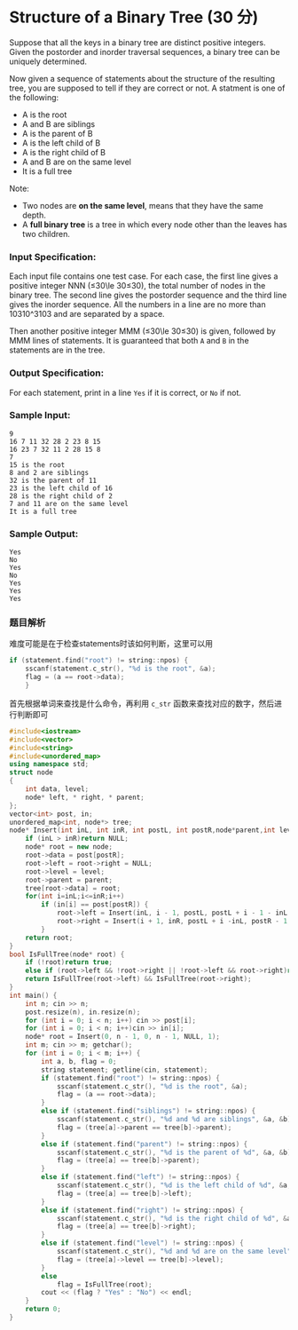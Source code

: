 # Structure of a Binary Tree (30 分)

Suppose that all the keys in a binary tree are distinct positive integers. Given the postorder and inorder traversal sequences, a binary tree can be uniquely determined.

Now given a sequence of statements about the structure of the resulting tree, you are supposed to tell if they are correct or not. A statment is one of the following:

*   A is the root
*   A and B are siblings
*   A is the parent of B
*   A is the left child of B
*   A is the right child of B
*   A and B are on the same level
*   It is a full tree

Note:

*   Two nodes are **on the same level**, means that they have the same depth.
*   A **full binary tree** is a tree in which every node other than the leaves has two children.

### Input Specification:

Each input file contains one test case. For each case, the first line gives a positive integer NNN (≤30\\le 30≤30), the total number of nodes in the binary tree. The second line gives the postorder sequence and the third line gives the inorder sequence. All the numbers in a line are no more than 10310^310​3​​ and are separated by a space.

Then another positive integer MMM (≤30\\le 30≤30) is given, followed by MMM lines of statements. It is guaranteed that both `A` and `B` in the statements are in the tree.

### Output Specification:

For each statement, print in a line `Yes` if it is correct, or `No` if not.

### Sample Input:

    9
    16 7 11 32 28 2 23 8 15
    16 23 7 32 11 2 28 15 8
    7
    15 is the root
    8 and 2 are siblings
    32 is the parent of 11
    23 is the left child of 16
    28 is the right child of 2
    7 and 11 are on the same level
    It is a full tree
    

### Sample Output:

    Yes
    No
    Yes
    No
    Yes
    Yes
    Yes

### 题目解析

难度可能是在于检查statements时该如何判断，这里可以用

```C++
if (statement.find("root") != string::npos) {
	sscanf(statement.c_str(), "%d is the root", &a);
	flag = (a == root->data);
	}
```

首先根据单词来查找是什么命令，再利用 `c_str` 函数来查找对应的数字，然后进行判断即可

```C++
#include<iostream>
#include<vector>
#include<string>
#include<unordered_map>
using namespace std;
struct node
{
	int data, level;
	node* left, * right, * parent;
};
vector<int> post, in;
unordered_map<int, node*> tree;
node* Insert(int inL, int inR, int postL, int postR,node*parent,int level) {
	if (inL > inR)return NULL;
	node* root = new node;
	root->data = post[postR];
	root->left = root->right = NULL;
	root->level = level;
	root->parent = parent;
	tree[root->data] = root;
	for(int i=inL;i<=inR;i++)
		if (in[i] == post[postR]) {
			root->left = Insert(inL, i - 1, postL, postL + i - 1 - inL, root, level + 1);
			root->right = Insert(i + 1, inR, postL + i -inL, postR - 1, root, level + 1);
		}
	return root;
}
bool IsFullTree(node* root) {
	if (!root)return true;
	else if (root->left && !root->right || !root->left && root->right)return false;
	return IsFullTree(root->left) && IsFullTree(root->right);
}
int main() {
	int n; cin >> n;
	post.resize(n), in.resize(n);
	for (int i = 0; i < n; i++) cin >> post[i];
	for (int i = 0; i < n; i++)cin >> in[i];
	node* root = Insert(0, n - 1, 0, n - 1, NULL, 1);
	int m; cin >> m; getchar();
	for (int i = 0; i < m; i++) {
		int a, b, flag = 0;
		string statement; getline(cin, statement);
		if (statement.find("root") != string::npos) {
			sscanf(statement.c_str(), "%d is the root", &a);
			flag = (a == root->data);
		}
		else if (statement.find("siblings") != string::npos) {
			sscanf(statement.c_str(), "%d and %d are siblings", &a, &b);
			flag = (tree[a]->parent == tree[b]->parent);
		}
		else if (statement.find("parent") != string::npos) {
			sscanf(statement.c_str(), "%d is the parent of %d", &a, &b);
			flag = (tree[a] == tree[b]->parent);
		}
		else if (statement.find("left") != string::npos) {
			sscanf(statement.c_str(), "%d is the left child of %d", &a, &b);
			flag = (tree[a] == tree[b]->left);
		}
		else if (statement.find("right") != string::npos) {
			sscanf(statement.c_str(), "%d is the right child of %d", &a, &b);
			flag = (tree[a] == tree[b]->right);
		}
		else if (statement.find("level") != string::npos) {
			sscanf(statement.c_str(), "%d and %d are on the same level", &a, &b);
			flag = (tree[a]->level == tree[b]->level);
		}
		else
			flag = IsFullTree(root);
		cout << (flag ? "Yes" : "No") << endl;
	}
	return 0;
}
```